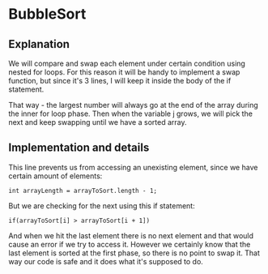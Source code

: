 # BubbleSort

## Explanation

We will compare and swap each element under certain condition using nested for loops.
For this reason it will be handy to implement a swap function, but since it's 3 lines,
I will keep it inside the body of the if statement.

That way - the largest number will always go at the end of the array during the inner for loop
phase. Then when the variable j grows, we will pick the next and keep swapping until
we have a sorted array.

## Implementation and details
This line prevents us from accessing an unexisting element, since we have certain
amount of elements:

`int arrayLength = arrayToSort.length - 1;
`

But we are checking for the next using this if statement:

`if(arrayToSort[i] > arrayToSort[i + 1])
`

And when we hit the last element there is no next element and that would cause an 
error if we try to access it. However we certainly know that the last element is sorted at the first phase, so there
is no point to swap it. That way our code is safe and it does what it's supposed to do.

